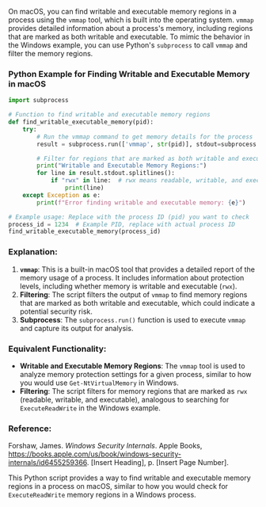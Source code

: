 On macOS, you can find writable and executable memory regions in a process using the `vmmap` tool, which is built into the operating system. `vmmap` provides detailed information about a process's memory, including regions that are marked as both writable and executable. To mimic the behavior in the Windows example, you can use Python's `subprocess` to call `vmmap` and filter the memory regions.

### Python Example for Finding Writable and Executable Memory in macOS

```python
import subprocess

# Function to find writable and executable memory regions
def find_writable_executable_memory(pid):
    try:
        # Run the vmmap command to get memory details for the process
        result = subprocess.run(['vmmap', str(pid)], stdout=subprocess.PIPE, text=True)

        # Filter for regions that are marked as both writable and executable
        print("Writable and Executable Memory Regions:")
        for line in result.stdout.splitlines():
            if "rwx" in line:  # rwx means readable, writable, and executable
                print(line)
    except Exception as e:
        print(f"Error finding writable and executable memory: {e}")

# Example usage: Replace with the process ID (pid) you want to check
process_id = 1234  # Example PID, replace with actual process ID
find_writable_executable_memory(process_id)
```

### Explanation:
1. **`vmmap`**: This is a built-in macOS tool that provides a detailed report of the memory usage of a process. It includes information about protection levels, including whether memory is writable and executable (`rwx`).
2. **Filtering**: The script filters the output of `vmmap` to find memory regions that are marked as both writable and executable, which could indicate a potential security risk.
3. **Subprocess**: The `subprocess.run()` function is used to execute `vmmap` and capture its output for analysis.

### Equivalent Functionality:
- **Writable and Executable Memory Regions**: The `vmmap` tool is used to analyze memory protection settings for a given process, similar to how you would use `Get-NtVirtualMemory` in Windows.
- **Filtering**: The script filters for memory regions that are marked as `rwx` (readable, writable, and executable), analogous to searching for `ExecuteReadWrite` in the Windows example.

### Reference:
Forshaw, James. *Windows Security Internals*. Apple Books, https://books.apple.com/us/book/windows-security-internals/id6455259366. [Insert Heading], p. [Insert Page Number].

This Python script provides a way to find writable and executable memory regions in a process on macOS, similar to how you would check for `ExecuteReadWrite` memory regions in a Windows process.
